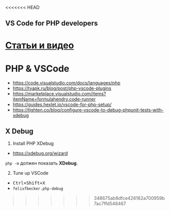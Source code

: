 <<<<<<< HEAD
## VS Code for PHP developers

[Статьи и видео](userguide.md)
=======
# PHP & VSCode

- https://code.visualstudio.com/docs/languages/php
- https://tyapk.ru/blog/post/php-vscode-plugins
- https://marketplace.visualstudio.com/items?itemName=formulahendry.code-runner
- https://guides.hexlet.io/vscode-for-php-setup/
- https://tighten.co/blog/configure-vscode-to-debug-phpunit-tests-with-xdebug

## X Debug

1. Install PHP XDebug

- https://xdebug.org/wizard

`php -m` должен показать **XDebug**.

2. Tune up VSCode

- <kbd>Ctrl+Shift+X</kbd>
- `felixfbecker.php-debug`
>>>>>>> 348675ab8dfce426162a700959b7ac7ffd548467
